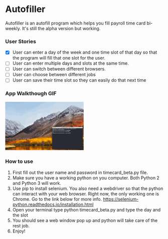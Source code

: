 # Autofiller

Autofiller is an autofill program which helps you fill payroll time 
card bi-weekly. It's still the alpha version but working.  



### User Stories


- [x] User can enter a day of the week and one time slot of that day so that the program will fill that one slot for the user.
- [ ] User can enter multiple days and slots at the same time.
- [ ] User can switch between different browsers.
- [ ] User can choose between different jobs
- [ ] User can save their time slot so they can easily do that next time

### App Walkthough GIF

<img src="https://github.com/tuotuoZ/timecard_autofill/blob/master/beta_autofill.gif" width=250><br>

### How to use

1. First fill out the user name and password in timecard_beta.py file.
2. Make sure you have a working python on you computer. Both Python 2 and Python 3 will work.
3. Use pip to install selenium. You also need a webdriver so that the python can interact with your web browser. Right now, the only working one is Chrome. Go to the link below for more info. https://selenium-python.readthedocs.io/installation.html
4. Open your terminal type python timecard_beta.py and type the day and the slot
5. You should see a web window pop up and python will take care of the rest job.
6. Enjoy!


